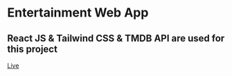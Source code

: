 # Entertainment Web App

## React JS & Tailwind CSS & TMDB API are used for this project

[Live](https://unrivaled-paprenjak-449b7d.netlify.app)
